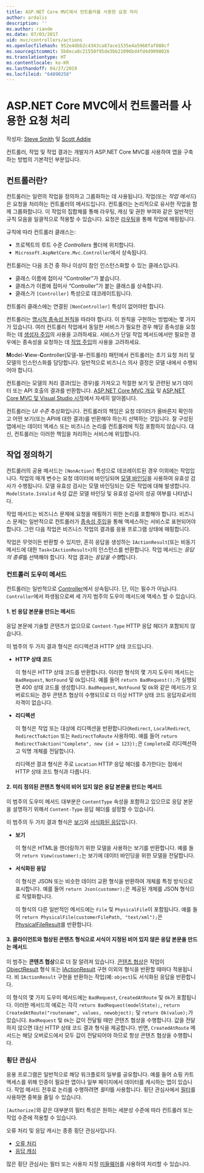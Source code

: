 ```yaml
---
title: ASP.NET Core MVC에서 컨트롤러를 사용한 요청 처리
author: ardalis
description: ''
ms.author: riande
ms.date: 07/03/2017
uid: mvc/controllers/actions
ms.openlocfilehash: 952e4dbb2c4343ca87ace1535e4a5968faf088cf
ms.sourcegitcommit: 5b0eca8c21550f95de3bb21096bd4fd4d9098026
ms.translationtype: HT
ms.contentlocale: ko-KR
ms.lasthandoff: 04/27/2019
ms.locfileid: "64890258"
---
```

# <a name="handle-requests-with-controllers-in-aspnet-core-mvc"></a>ASP.NET Core MVC에서 컨트롤러를 사용한 요청 처리

작성자: [Steve Smith](https://ardalis.com/) 및 [Scott Addie](https://github.com/scottaddie)

컨트롤러, 작업 및 작업 결과는 개발자가 ASP.NET Core MVC를 사용하여 앱을 구축하는 방법의 기본적인 부분입니다.

## <a name="what-is-a-controller"></a>컨트롤러란?

컨트롤러는 일련의 작업을 정의하고 그룹화하는 데 사용됩니다. 작업(또는 *작업 메서드*)은 요청을 처리하는 컨트롤러의 메서드입니다. 컨트롤러는 논리적으로 유사한 작업을 함께 그룹화합니다. 이 작업의 집합체를 통해 라우팅, 캐싱 및 권한 부여와 같은 일반적인 규칙 모음을 일괄적으로 적용할 수 있습니다. 요청은 [라우팅](xref:mvc/controllers/routing)을 통해 작업에 매핑됩니다.

규칙에 따라 컨트롤러 클래스는:
* 프로젝트의 루트 수준 *Controllers* 폴더에 위치합니다.
* `Microsoft.AspNetCore.Mvc.Controller`에서 상속됩니다.

컨트롤러는 다음 조건 중 하나 이상이 참인 인스턴스화할 수 있는 클래스입니다.
* 클래스 이름에 접미사 “Controller”가 붙습니다.
* 클래스가 이름에 접미사 “Controller”가 붙는 클래스를 상속합니다.
* 클래스가 `[Controller]` 특성으로 데코레이트됩니다.

컨트롤러 클래스에는 연결된 `[NonController]` 특성이 없어야만 합니다.

컨트롤러는 [명시적 종속성 원칙](/dotnet/standard/modern-web-apps-azure-architecture/architectural-principles#explicit-dependencies)을 따라야 합니다. 이 원칙을 구현하는 방법에는 몇 가지가 있습니다. 여러 컨트롤러 작업에서 동일한 서비스가 필요한 경우 해당 종속성을 요청하는 데 [생성자 주입](xref:mvc/controllers/dependency-injection#constructor-injection)의 사용을 고려하세요. 서비스가 단일 작업 메서드에서만 필요한 경우에는 종속성을 요청하는 데 [작업 주입](xref:mvc/controllers/dependency-injection#action-injection-with-fromservices)의 사용을 고려하세요.

**M**odel-**V**iew-**C**ontroller(모델-뷰-컨트롤러) 패턴에서 컨트롤러는 초기 요청 처리 및 모델의 인스턴스화를 담당합니다. 일반적으로 비즈니스 의사 결정은 모델 내에서 수행되어야 합니다.

컨트롤러는 모델의 처리 결과(있는 경우)를 가져오고 적절한 보기 및 관련된 보기 데이터 또는 API 호출의 결과를 반환합니다. [ASP.NET Core MVC 개요](xref:mvc/overview) 및 [ASP.NET Core MVC 및 Visual Studio 시작](xref:tutorials/first-mvc-app/start-mvc)에서 자세히 알아봅니다.

컨트롤러는 *UI 수준* 추상화입니다. 컨트롤러의 책임은 요청 데이터가 올바른지 확인하고 어떤 보기(또는 API에 대한 결과)를 반환해야 하는지 선택하는 것입니다. 잘 구성된 앱에서는 데이터 액세스 또는 비즈니스 논리를 컨트롤러에 직접 포함하지 않습니다. 대신, 컨트롤러는 이러한 책임을 처리하는 서비스에 위임합니다.

## <a name="defining-actions"></a>작업 정의하기

컨트롤러의 공용 메서드는 `[NonAction]` 특성으로 데코레이트된 경우 이외에는 작업입니다. 작업의 매개 변수는 요청 데이터에 바인딩되며 [모델 바인딩](xref:mvc/models/model-binding)을 사용하여 유효성 검사가 수행됩니다. 모델 유효성 검사는 모델 바인딩되는 모든 작업에 대해 발생합니다. `ModelState.IsValid` 속성 값은 모델 바인딩 및 유효성 검사의 성공 여부를 나타냅니다.

작업 메서드는 비즈니스 문제에 요청을 매핑하기 위한 논리를 포함해야 합니다. 비즈니스 문제는 일반적으로 컨트롤러가 [종속성 주입](xref:mvc/controllers/dependency-injection)을 통해 액세스하는 서비스로 표현되어야 합니다. 그런 다음 작업은 비즈니스 작업의 결과를 응용 프로그램 상태에 매핑합니다.

작업은 무엇이든 반환할 수 있지만, 흔히 응답을 생성하는 `IActionResult`(또는 비동기 메서드에 대한 `Task<IActionResult>`)의 인스턴스를 반환합니다. 작업 메서드는 *응답의 종류*를 선택해야 합니다. 작업 결과는 *응답을 수행*합니다.

### <a name="controller-helper-methods"></a>컨트롤러 도우미 메서드

컨트롤러는 일반적으로 [Controller](/dotnet/api/microsoft.aspnetcore.mvc.controller)에서 상속됩니다. 단, 이는 필수가 아닙니다. `Controller`에서 파생됨으로써 세 가지 범주의 도우미 메서드에 액세스 할 수 있습니다.

#### <a name="1-methods-resulting-in-an-empty-response-body"></a>1. 빈 응답 본문을 만드는 메서드

응답 본문에 기술할 콘텐츠가 없으므로 `Content-Type` HTTP 응답 헤더가 포함되지 않습니다.

이 범주의 두 가지 결과 형식은 리디렉션과 HTTP 상태 코드입니다.

* **HTTP 상태 코드**

    이 형식은 HTTP 상태 코드를 반환합니다. 이러한 형식의 몇 가지 도우미 메서드는 `BadRequest`, `NotFound` 및 `Ok`입니다. 예를 들어 `return BadRequest();`가 실행되면 400 상태 코드를 생성합니다. `BadRequest`, `NotFound` 및 `Ok`와 같은 메서드가 오버로드되는 경우 콘텐츠 협상이 수행되므로 더 이상 HTTP 상태 코드 응답자로서의 자격이 없습니다.

* **리디렉션**

    이 형식은 작업 또는 대상에 리디렉션을 반환합니다(`Redirect`, `LocalRedirect`, `RedirectToAction` 또는 `RedirectToRoute` 사용하여). 예를 들어 `return RedirectToAction("Complete", new {id = 123});`은 `Complete`로 리디렉션하고 익명 개체를 전달합니다.

    리디렉션 결과 형식은 주로 `Location` HTTP 응답 헤더를 추가한다는 점에서 HTTP 상태 코드 형식과 다릅니다.

#### <a name="2-methods-resulting-in-a-non-empty-response-body-with-a-predefined-content-type"></a>2. 미리 정의된 콘텐츠 형식의 비어 있지 않은 응답 본문을 만드는 메서드

이 범주의 도우미 메서드 대부분은 `ContentType` 속성을 포함하고 있으므로 응답 본문을 설명하기 위해서 `Content-Type` 응답 헤더를 설정할 수 있습니다.

이 범주의 두 가지 결과 형식은 [보기](xref:mvc/views/overview)와 [서식화된 응답](xref:web-api/advanced/formatting)입니다.

* **보기**

    이 형식은 HTML을 렌더링하기 위한 모델을 사용하는 보기를 반환합니다. 예를 들어 `return View(customer);`는 보기에 데이터 바인딩을 위한 모델을 전달합니다.

* **서식화된 응답**

    이 형식은 JSON 또는 비슷한 데이터 교환 형식을 반환하여 개체를 특정 방식으로 표시합니다. 예를 들어 `return Json(customer);`은 제공된 개체를 JSON 형식으로 직렬화합니다.
    
    이 형식의 다른 일반적인 메서드에는 `File` 및 `PhysicalFile`이 포함됩니다. 예를 들어 `return PhysicalFile(customerFilePath, "text/xml");`은 [PhysicalFileResult](/dotnet/api/microsoft.aspnetcore.mvc.physicalfileresult)를 반환합니다.

#### <a name="3-methods-resulting-in-a-non-empty-response-body-formatted-in-a-content-type-negotiated-with-the-client"></a>3. 클라이언트와 협상된 콘텐츠 형식으로 서식이 지정된 비어 있지 않은 응답 본문을 만드는 메서드

이 범주는 **콘텐츠 협상**으로 더 잘 알려져 있습니다. [콘텐츠 협상](xref:web-api/advanced/formatting#content-negotiation)은 작업이 [ObjectResult](/dotnet/api/microsoft.aspnetcore.mvc.objectresult) 형식 또는 [IActionResult](/dotnet/api/microsoft.aspnetcore.mvc.iactionresult) 구현 이외의 형식을 반환할 때마다 적용됩니다. 비 `IActionResult` 구현을 반환하는 작업(예: `object`)도 서식화된 응답을 반환합니다.

이 형식의 몇 가지 도우미 메서드에는 `BadRequest`, `CreatedAtRoute` 및 `Ok`가 포함됩니다. 이러한 메서드의 예로는 각각 `return BadRequest(modelState);`, `return CreatedAtRoute("routename", values, newobject);` 및 `return Ok(value);`가 있습니다. `BadRequest` 및 `Ok`는 값이 전달될 때만 콘텐츠 협상을 수행합니다. 값을 전달하지 않으면 대신 HTTP 상태 코드 결과 형식을 제공합니다. 반면, `CreatedAtRoute` 메서드는 해당 오버로드에서 모두 값이 전달되어야 하므로 항상 콘텐츠 협상을 수행합니다.

### <a name="cross-cutting-concerns"></a>횡단 관심사

응용 프로그램은 일반적으로 해당 워크플로의 일부를 공유합니다. 예를 들어 쇼핑 카트 액세스를 위해 인증이 필요한 앱이나 일부 페이지에서 데이터를 캐시하는 앱이 있습니다. 작업 메서드 전후로 논리를 수행하려면 *필터*를 사용합니다. 횡단 관심사에서 [필터](xref:mvc/controllers/filters)를 사용하면 중복을 줄일 수 있습니다.

`[Authorize]`와 같은 대부분의 필터 특성은 원하는 세분성 수준에 따라 컨트롤러 또는 작업 수준에 적용할 수 있습니다.

오류 처리 및 응답 캐시는 종종 횡단 관심사입니다.
* [오류 처리](xref:mvc/controllers/filters#exception-filters)
* [응답 캐싱](xref:performance/caching/response)

많은 횡단 관심사는 필터 또는 사용자 지정 [미들웨어](xref:fundamentals/middleware/index)를 사용하여 처리할 수 있습니다.
